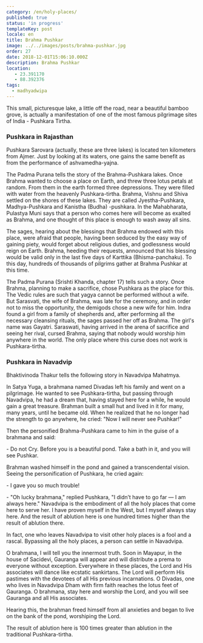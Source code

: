 ```yaml
---
category: /en/holy-places/
published: true
status: 'in progress'
templateKey: post
locale: en
title: Brahma Pushkar
image: ../../images/posts/brahma-pushkar.jpg
order: 27
date: 2018-12-01T15:06:10.000Z
description: Brahma Pushkar
location:
   - 23.391170
   - 88.392376
tags:
  - madhyadwipa
---
```


This small, picturesque lake, a little off the road, near a beautiful bamboo grove, is actually a manifestation of one of the most famous pilgrimage sites of India - Pushkara Tirtha.

### Pushkara in Rajasthan
Pushkara Sarovara (actually, these are three lakes) is located ten kilometers from Ajmer. Just by looking at its waters, one gains the same benefit as from the performance of ashvamedha-yajna.

The Padma Purana tells the story of the Brahma-Pushkara lakes. Once Brahma wanted to choose a place on Earth, and threw three lotus petals at random. From them in the earth formed three depressions. They were filled with water from the heavenly Pushkara-tirtha. Brahma, Vishnu and Shiva settled on the shores of these lakes. They are called Jyestha-Pushkara, Madhya-Pushkara and Kanistha (Budha) -pushkara. In the Mahabharata, Pulastya Muni says that a person who comes here will become as exalted as Brahma, and one thought of this place is enough to wash away all sins.

The sages, hearing about the blessings that Brahma endowed with this place, were afraid that people, having been seduced by the easy way of gaining piety, would forget about religious duties, and godlessness would reign on Earth. Brahma, heeding their requests, announced that his blessing would be valid only in the last five days of Karttika (Bhisma-panchaku). To this day, hundreds of thousands of pilgrims gather at Brahma Pushkar at this time.

The Padma Purana (Srishti Khanda, chapter 17) tells such a story. Once Brahma, planning to make a sacrifice, chose Pushkara as the place for this. The Vedic rules are such that yagya cannot be performed without a wife. But Sarasvati, the wife of Brahma, was late for the ceremony, and in order not to miss the opportunity, the demigods chose a new wife for him. Indra found a girl from a family of shepherds and, after performing all the necessary cleansing rituals, the sages passed her off as Brahma. The girl's name was Gayatri. Saraswati, having arrived in the arena of sacrifice and seeing her rival, cursed Brahma, saying that nobody would worship him anywhere in the world. The only place where this curse does not work is Pushkara-tirtha.

### Pushkara in Navadvip
Bhaktivinoda Thakur tells the following story in Navadvipa Mahatmya.

In Satya Yuga, a brahmana named Divadas left his family and went on a pilgrimage. He wanted to see Pushkara-tirtha, but passing through Navadvipa, he had a dream that, having stayed here for a while, he would gain a great treasure. Brahman built a small hut and lived in it for many, many years, until he became old. When he realized that he no longer had the strength to go anywhere, he cried: "Now I will never see Pushkar!"

Then the personified Brahma-Pushkara came to him in the guise of a brahmana and said:

\- Do not Cry. Before you is a beautiful pond. Take a bath in it, and you will see Pushkar.

Brahman washed himself in the pond and gained a transcendental vision. Seeing the personification of Pushkara, he cried again:

\- I gave you so much trouble!

\- "Oh lucky brahmana," replied Pushkara, "I didn’t have to go far — I am always here." Navadvipa is the embodiment of all the holy places that come here to serve her. I have proven myself in the West, but I myself always stay here. And the result of ablution here is one hundred times higher than the result of ablution there.

In fact, one who leaves Navadvipa to visit other holy places is a fool and a rascal. Bypassing all the holy places, a person can settle in Navadvipa.

O brahmana, I will tell you the innermost truth. Soon in Mayapur, in the house of Sacidevi, Gauranga will appear and will distribute a prema to everyone without exception. Everywhere in these places, the Lord and His associates will dance like ecstatic sankirtans. The Lord will perform His pastimes with the devotees of all His previous incarnations. O Divadas, one who lives in Navadvipa Dham with firm faith reaches the lotus feet of Gauranga. O brahmana, stay here and worship the Lord, and you will see Gauranga and all His associates.

Hearing this, the brahman freed himself from all anxieties and began to live on the bank of the pond, worshiping the Lord.

The result of ablution here is 100 times greater than ablution in the traditional Pushkara-tirtha.

<tbd locale="en" url="mailto:haribol@mayapur.live"></tbd>
